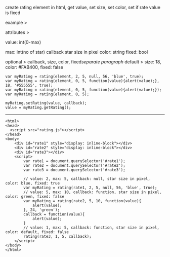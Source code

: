 create rating element in html, get value, set size, set color, set if rate value is fixed

example >

attributes >


value: int(0-max)

max: int(no of star)
callback
star size in pixel
color: string
fixed: bool

optional > callback, size, color, fixed*separate paragraph*
default > size: 18, color: #FAB400, fixed: false
```
var myRating = rating(element, 2, 5, null, 56, 'blue', true);
var myRating = rating(element, 0, 5, function(value){alert(value);}, 18, '#555555', true);
var myRating = rating(element, 0, 5, function(value){alert(value);});
var myRating = rating(element, 0, 5);

myRating.setRating(value, callback);
value = myRating.getRating();
```
___
```
<html>
<head>
  <script src="rating.js"></script>
</head>
<body>
	<div id="rate1" style="display: inline-block"></div>
	<div id="rate2" style="display: inline-block"></div>
	<div id="rate3"></div>
	<script>
		var rate1 = document.querySelector('#rate1');
		var rate2 = document.querySelector('#rate2');
		var rate3 = document.querySelector('#rate3');
		
		// value: 2, max: 5, callback: null, star size in pixel, color: blue, fixed: true
		var myRating = rating(rate1, 2, 5, null, 56, 'blue', true);
		// value: 5, max: 10, callback: function, star size in pixel, color: green, fixed: false
		var myRating = rating(rate2, 5, 10, function(value){
			alert(value);
		}, 24, 'green');
		callback = function(value){
			alert(value);
		}
		// value: 1, max: 5, callback: function, star size in pixel, color: default, fixed: false
		rating(rate3, 1, 5, callback);
	</script>
</body>
</html>
```
